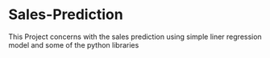 # Sales-Prediction
This Project concerns with the sales prediction using simple liner regression model and some of the python libraries
